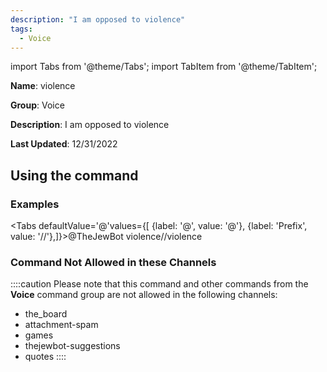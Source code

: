 ```yaml
---
description: "I am opposed to violence"
tags:
  - Voice
---
```

import Tabs from '@theme/Tabs';
import TabItem from '@theme/TabItem';

**Name**: violence

**Group**: Voice

**Description**: I am opposed to violence

**Last Updated**: 12/31/2022

## Using the command

### Examples
<Tabs defaultValue='@'values={[ {label: '@', value: '@'}, {label: 'Prefix', value: '//'},]}><TabItem value='@'>@TheJewBot violence</TabItem><TabItem value='//'>//violence</TabItem></Tabs>

### Command Not Allowed in these Channels
::::caution Please note that this command and other commands from the **Voice** command group are not allowed in the following channels:
- the_board
- attachment-spam
- games
- thejewbot-suggestions
- quotes
::::